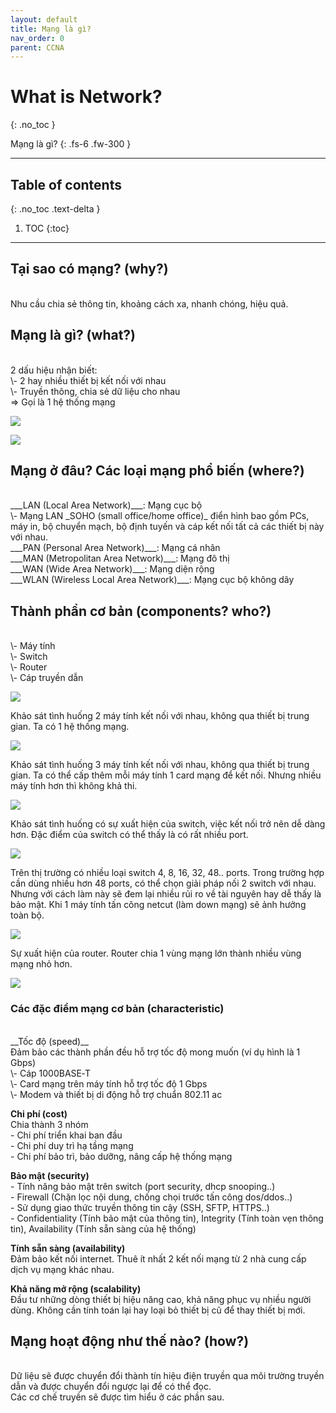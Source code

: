 ```yaml
---
layout: default
title: Mạng là gì?
nav_order: 0
parent: CCNA
---
```


# What is Network?
{: .no_toc }

Mạng là gì?
{: .fs-6 .fw-300 }

---

## Table of contents
{: .no_toc .text-delta }

1. TOC
{:toc}

---

## Tại sao có mạng? (why?)
<br>
Nhu cầu chia sẻ thông tin, khoảng cách xa, nhanh chóng, hiệu quả.

## Mạng là gì? (what?)
<br>
2 dấu hiệu nhận biết: <br>
\- 2 hay nhiều thiết bị kết nối với nhau <br>
\- Truyền thông, chia sẻ dữ liệu cho nhau <br>
=> Gọi là 1 hệ thống mạng <br>

![](/docs/CCNA/img/network.png)

![](/docs/CCNA/img/network_1.png)

## Mạng ở đâu? Các loại mạng phổ biến (where?)
<br>
___LAN (Local Area Network)___: Mạng cục bộ <br>
\- Mạng LAN _SOHO (small office/home office)_ điển hình bao gồm PCs, máy in, bộ chuyển mạch, bộ định tuyến và cáp kết nối tất cả các thiết bị này với nhau. <br>
___PAN (Personal Area Network)___: Mạng cá nhân <br>
___MAN (Metropolitan Area Network)___: Mạng đô thị <br>
___WAN (Wide Area Network)___: Mạng diện rộng <br>
___WLAN (Wireless Local Area Network)___: Mạng cục bộ không dây <br>

## Thành phần cơ bản (components? who?)
<br>
\- Máy tính <br>
\- Switch <br>
\- Router <br>
\- Cáp truyền dẫn <br>

![](/docs/CCNA/img/network_2.png)

Khảo sát tình huống 2 máy tính kết nối với nhau, không qua thiết bị trung gian. Ta có 1 hệ thống mạng.

![](/docs/CCNA/img/network_3.png)

Khảo sát tình huống 3 máy tính kết nối với nhau, không qua thiết bị trung gian. Ta có thể cấp thêm mỗi máy tính 1 card mạng để kết nối. Nhưng nhiều máy tính hơn thì không khả thi.

![](/docs/CCNA/img/network_4.png)

Khảo sát tình huống có sự xuất hiện của switch, việc kết nối trở nên dễ dàng hơn. Đặc điểm của switch có thể thấy là có rất nhiều port.

![](/docs/CCNA/img/network_5.png)

Trên thị trường có nhiều loại switch 4, 8, 16, 32, 48.. ports. Trong trường hợp cần dùng nhiều hơn 48 ports, có thể chọn giải pháp nối 2 switch với nhau. Nhưng với cách làm này sẽ đem lại nhiều rủi ro về tài nguyên hay dễ thấy là bảo mật. Khi 1 máy tính tấn công netcut (làm down mạng) sẽ ảnh hưởng toàn bộ.

![](/docs/CCNA/img/network_6.png)

Sự xuất hiện của router. Router chia 1 vùng mạng lớn thành nhiều vùng mạng nhỏ hơn.

![](/docs/CCNA/img/network_7.png)

<h3> Các đặc điểm mạng cơ bản (characteristic) </h3>
<br>
__Tốc độ (speed)__ <br>
Đảm bảo các thành phần đều hỗ trợ tốc độ mong muốn (ví dụ hình là 1 Gbps) <br>
\- Cáp 1000BASE‑T <br>
\- Card mạng trên máy tính hỗ trợ tốc độ 1 Gbps <br>
\- Modem và thiết bị di động hỗ trợ chuẩn 802.11 ac <br>

__Chi phí (cost)__ <br>
Chia thành 3 nhóm <br>
\- Chi phí triển khai ban đầu <br>
\- Chi phí duy trì hạ tầng mạng <br>
\- Chi phí bảo trì, bảo dưỡng, nâng cấp hệ thống mạng <br>

__Bảo mật (security)__ <br>
\- Tính năng bảo mật trên switch (port security, dhcp snooping..) <br>
\- Firewall (Chặn lọc nội dung, chống chọi trước tấn công dos/ddos..) <br>
\- Sử dụng giao thức truyền thông tin cậy (SSH, SFTP, HTTPS..) <br>
\- Confidentiality (Tính bảo mật của thông tin), Integrity (Tính toàn vẹn thông tin), Availability (Tính sẵn sàng của hệ thống) <br>

__Tính sẵn sàng (availability)__ <br>
Đảm bảo kết nối internet. Thuê ít nhất 2 kết nối mạng từ 2 nhà cung cấp dịch vụ mạng khác nhau. <br>

__Khả năng mở rộng (scalability)__ <br>
Đầu tư những dòng thiết bị hiệu năng cao, khả năng phục vụ nhiều người dùng. Không cần tính toán lại hay loại bỏ thiết bị cũ để thay thiết bị mới. <br>

## Mạng hoạt động như thế nào? (how?)
<br>
Dữ liệu sẽ được chuyển đổi thành tín hiệu điện truyền qua môi trường truyền dẫn và được chuyển đổi ngược lại để có thể đọc. <br>
Các cơ chế truyền sẽ được tìm hiểu ở các phần sau. <br>